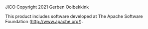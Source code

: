 JICO
Copyright 2021 Gerben Oolbekkink

This product includes software developed at
The Apache Software Foundation (http://www.apache.org/).
